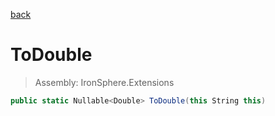 ﻿

[back](/IronSphere.Extensions/types/StringCastingExtension)

# ToDouble

> Assembly: IronSphere.Extensions

```csharp
public static Nullable<Double> ToDouble(this String this)
```



 